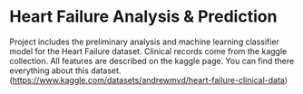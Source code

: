# Heart Failure Analysis & Prediction
Project includes the preliminary analysis and machine learning classifier model for the Heart Failure dataset. Clinical records come from the kaggle collection. All features are described on the kaggle page. You can find there everything about this dataset. (https://www.kaggle.com/datasets/andrewmvd/heart-failure-clinical-data)
